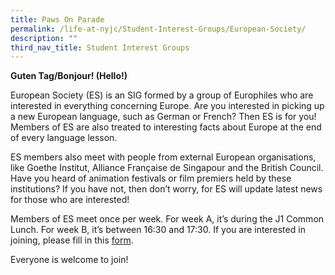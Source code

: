 ```yaml
---
title: Paws On Parade
permalink: /life-at-nyjc/Student-Interest-Groups/European-Society/
description: ""
third_nav_title: Student Interest Groups
---
```


<div id="_ptod_44373" class="description ive_editable ive_ptod ive_content">
<p class=""><strong><span class="" lang="EN-US">Guten Tag/Bonjour! (Hello!)</span></strong><span class=""><br class="" /></span></p>
<p class=""><span class="">European Society (ES) is an SIG formed by a group of Europhiles who are interested in everything concerning Europe. Are you interested in picking up a new European language, such as German or French? Then ES is for you! Members of ES are also treated to interesting facts about Europe at the end of every language lesson.</span></p>
<p class=""><span class="">ES members also meet with people from external European organisations, like Goethe Institut, Alliance Fran&ccedil;aise de Singapour and the British Council. Have you heard of animation festivals or film premiers held by these institutions? If you have not, then don&rsquo;t worry, for ES will update latest news for those who are interested!</span></p>
<p class=""><span class="">Members of ES meet once per week. For week A, it&rsquo;s during the J1 Common Lunch. For week B, it&rsquo;s between 16:30 and 17:30. If you are interested in joining, please fill in this&nbsp;</span><span class=""><a class="" href="https://goo.gl/forms/ohvFcWUHY4e9TwVY2" target="_blank" rel="noopener">form</a></span><span class="">.</span></p>
<p class=""><span class="">Everyone is welcome to join!</span></p>
</div>